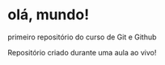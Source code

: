 # olá, mundo!
 primeiro repositório do curso de Git e Github

Repositório criado durante uma aula ao vivo!